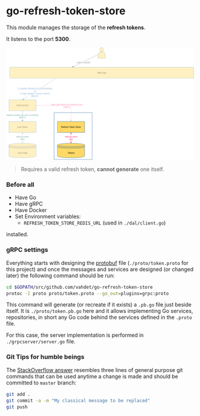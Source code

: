# go-refresh-token-store

This module manages the storage of the **refresh tokens**.

It listens to the port **5300**.

![alt text](diagram.png)

> Requires a valid refresh token, **cannot generate** one itself.

### Before all
* Have Go
* Have gRPC
* Have Docker
* Set Environment variables:
    * `REFRESH_TOKEN_STORE_REDIS_URL` (used in `./dal/client.go`)

installed.

### gRPC settings
Everything starts with designing the [protobuf](https://github.com/google/protobuf) file 
(`./proto/token.proto` for this project) and once the messages and services are designed
(or changed later) the following command should be run:
```sh
cd $GOPATH/src/github.com/vahdet/go-refresh-token-store
protoc -I proto proto/token.proto --go_out=plugins=grpc:proto
``` 

This command will generate (or recreate if it exists) a `.pb.go` file just beside itself. 
It is `./proto/token.pb.go` here and it allows implementing Go services, repositories, in short any Go code
behind the services defined in the `.proto` file.

For this case, the server implementation is performed in `./grpcserver/server.go` file.

### Git Tips for humble beings
The [StackOverflow answer](https://stackoverflow.com/a/23328996/4636715) resembles three lines of general purpose git commands
that can be used anytime a change is made and should be committed to `master` branch:

```bash
git add .
git commit -a -m "My classical message to be replaced"
git push
```
